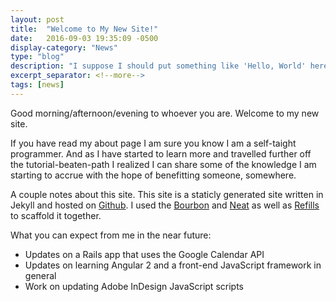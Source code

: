 ```yaml
---
layout: post
title:  "Welcome to My New Site!"
date:   2016-09-03 19:35:09 -0500
display-category: "News"
type: "blog"
description: "I suppose I should put something like 'Hello, World' here."
excerpt_separator: <!--more-->
tags: [news]
---
```

Good morning/afternoon/evening to whoever you are. 
Welcome to my new site. <!--more-->

If you have read my about page I am sure you know I am a self-taight programmer. And as I have started to learn more and travelled further off the tutorial-beaten-path I realized I can share some of the knowledge I am starting to accrue with the hope of benefitting someone, somewhere.

A couple notes about this site. This site is a staticly generated site written in Jekyll and hosted on [Github][site-repo]. I used the [Bourbon][bourbon] and [Neat][neat] as well as [Refills][refills] to scaffold it together. 

What you can expect from me in the near future:

- Updates on a Rails app that uses the Google Calendar API
- Updates on learning Angular 2 and a front-end JavaScript framework in general
- Work on updating Adobe InDesign JavaScript scripts


[site-repo]: https://github.com/rfeie/rfeie.github.io
[bourbon]:   http://bourbon.io/
[neat]:      http://neat.bourbon.io/
[refills]:   http://refills.bourbon.io/
